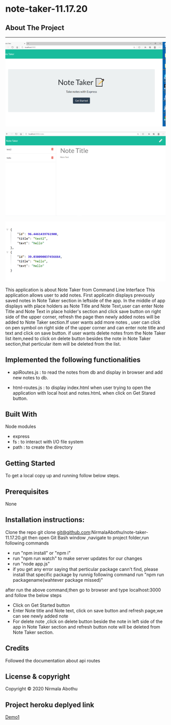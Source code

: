 # note-taker-11.17.20

## About The Project

---

![alt text](images/Image3.PNG)

![alt text](images/Image1.PNG)

![alt text](images/Image2.PNG)

This application is about Note Taker from Command Line Interface
This application allows user to add notes.
First applicatin displays prevously saved notes in Note Taker section in leftside of the app.
In the middle of app displays with place holders as Note Title and Note Text,user can enter Note
Title and Note Text in place holder's section and click save button on right side of the upper corner,
refresh the page then newly added notes will be added to Note Taker section.If user wants add more notes ,
user can click on pen symbol on right side of the upper corner and can enter note title and text and click on save button.
if user wants delete notes from the Note Taker list item,need to click on delete button besides the note in Note Taker section,that perticular item will be deleted from the list.

## Implemented the following functionalities

-    apiRoutes.js : to read the notes from db and display in browser and add new notes to db.

-    html-routes.js : to display index.html when user trying to open the application with local host and
     notes.htmL when click on Get Stared button.

## Built With

Node modules

-    express
-    fs : to interact with I/O file system
-    path : to create the directory

## Getting Started

To get a local copy up and running follow below steps.

## Prerequisites

None

## Installation instructions:

Clone the repo git clone git@github.com:NirmalaAbothu/note-taker-11.17.20.git then open Git Bash window ,navigate to project folder,run
following commands

-    run "npm install" or "npm i"
-    run "npm run watch" to make server updates for our changes
-    run "node app.js"
-    if you get any error saying that perticular package cann't find, please install that specific package by runnig following command
     run "npm run packagename(wahtever package missed)"

after run the above command,then go to browser and type localhost:3000 and follow the below steps

-    Click on Get Started button
-    Enter Note title and Note text, click on save button and refresh page,we can see newly added note
-    For delete note ,click on delete button beside the note in left side of the app in Note Taker section and refresh button
     note will be deleted from Note Taker section.

## Credits

Followed the documentation about api routes

## License & copyright

Copyright © 2020 Nirmala Abothu

## Project heroku deplyed link

[Demo1](https://drive.google.com/file/d/1hBcaEDT-_XuuYgYySyMhnbGhbmTX0i42/view?usp=sharing)
